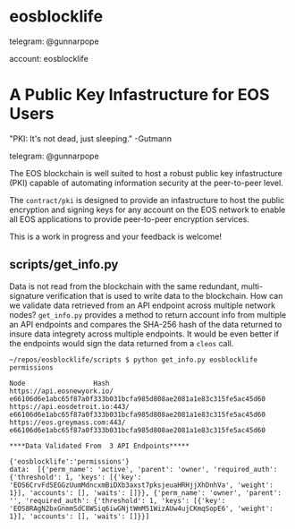 # eosblocklife
telegram: @gunnarpope

account: eosblocklife
# A Public Key Infastructure for EOS Users
"PKI: It's not dead, just sleeping." -Gutmann

telegram: @gunnarpope


The EOS blockchain is well suited to host a robust public key infastructure (PKI) capable of automating information security at the peer-to-peer level.

The `contract/pki` is designed to provide an infastructure to host the public encryption and signing keys for any account on the EOS network to enable all EOS applications to provide peer-to-peer encryption services.

This is a work in progress and your feedback is welcome!

## scripts/get_info.py
Data is not read from the blockchain with the same redundant, multi-signature verification that is used to write data to the blockchain. How can we validate data retrieved from an API endpoint across multiple network nodes? `get_info.py` provides a method to return account info from multiple an API endpoints and compares the SHA-256 hash of the data returned to insure data integrety across multiple endpoints. It would be even better if the endpoints would sign the data returned from a `cleos` call.


```
~/repos/eosblocklife/scripts $ python get_info.py eosblocklife permissions

Node 				 Hash
https://api.eosnewyork.io/ 	 e66106d6e1abc65f87a0f333b031bcfa985d808ae2081a1e83c315fe5ac45d60
https://api.eosdetroit.io:443/ 	 e66106d6e1abc65f87a0f333b031bcfa985d808ae2081a1e83c315fe5ac45d60
https://eos.greymass.com:443/ 	 e66106d6e1abc65f87a0f333b031bcfa985d808ae2081a1e83c315fe5ac45d60

****Data Validated From  3 API Endpoints*****

{'eosblocklife':'permissions'}
data:  [{'perm_name': 'active', 'parent': 'owner', 'required_auth': {'threshold': 1, 'keys': [{'key': 'EOS6CrvFdSEGGzUumMdncxmBiDXb3axst7pksjeuaHRHjjXhDnhVa', 'weight': 1}], 'accounts': [], 'waits': []}}, {'perm_name': 'owner', 'parent': '', 'required_auth': {'threshold': 1, 'keys': [{'key': 'EOS8RAgN2bxGnmmSdC8WSiq6iwGNjtWmM51WizAUw4ujCKmqSopE6', 'weight': 1}], 'accounts': [], 'waits': []}}]

```
